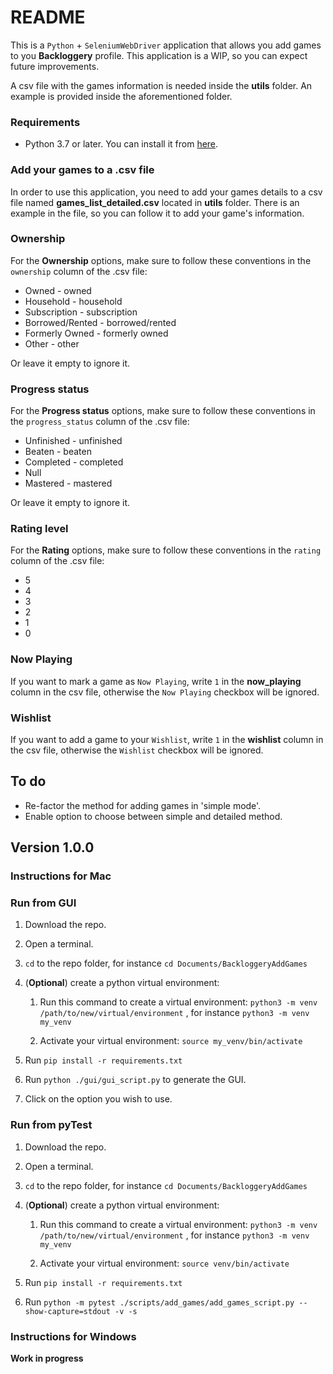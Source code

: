 # README

This is a `Python` + `SeleniumWebDriver` application that allows you add games to you **Backloggery** profile. This application is a WIP, so you can expect future improvements.

A csv file with the games information is needed inside the **utils** folder. An example is provided inside the aforementioned folder.

### Requirements

* Python 3.7 or later. You can install it from [here](https://www.python.org/downloads/).

### Add your games to a .csv file

In order to use this application, you need to add your games details to a csv file named **games_list_detailed.csv** located in **utils** folder. There is an example in the file, so you can follow it to add your game's information.

### Ownership

For the **Ownership** options, make sure to follow these conventions in the `ownership` column of the .csv file:

* Owned - owned
* Household - household
* Subscription - subscription
* Borrowed/Rented - borrowed/rented
* Formerly Owned - formerly owned
* Other - other

Or leave it empty to ignore it.

### Progress status

For the **Progress status** options, make sure to follow these conventions in the `progress_status` column of the .csv file:

* Unfinished - unfinished
* Beaten - beaten
* Completed - completed
* Null
* Mastered - mastered

Or leave it empty to ignore it.

### Rating level

For the **Rating** options, make sure to follow these conventions in the `rating` column of the .csv file:

* 5
* 4
* 3
* 2
* 1
* 0

### Now Playing

If you want to mark a game as `Now Playing`, write `1` in the **now_playing** column in the csv file, otherwise the `Now Playing` checkbox will be ignored.

### Wishlist

If you want to add a game to your `Wishlist`, write `1` in the **wishlist** column in the csv file, otherwise the `Wishlist` checkbox will be ignored.

## To do

- Re-factor the method for adding games in 'simple mode'.
- Enable option to choose between simple and detailed method.

## Version 1.0.0

### Instructions for Mac

### Run from GUI

1. Download the repo.
2. Open a terminal.
3. `cd` to the repo folder, for instance `cd Documents/BackloggeryAddGames`
4. (**Optional**) create a python virtual environment:
	1. Run this command to create a virtual environment:
  `python3 -m venv /path/to/new/virtual/environment` , for instance `python3 -m venv my_venv`

	2. Activate your virtual environment: 
`source my_venv/bin/activate`

5. Run `pip install -r requirements.txt`
6. Run `python ./gui/gui_script.py` to generate the GUI.
7. Click on the option you wish to use.

### Run from pyTest

1. Download the repo.
2. Open a terminal.
3. `cd` to the repo folder, for instance `cd Documents/BackloggeryAddGames`
4. (**Optional**) create a python virtual environment:
	1. Run this command to create a virtual environment:
  `python3 -m venv /path/to/new/virtual/environment` , for instance `python3 -m venv my_venv`

	2. Activate your virtual environment: 
`source venv/bin/activate`

5. Run `pip install -r requirements.txt`
6. Run `python -m pytest ./scripts/add_games/add_games_script.py --show-capture=stdout -v -s`

### Instructions for Windows

**Work in progress**
